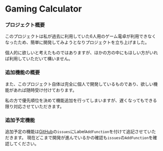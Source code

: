 # Gaming Calculator

### プロジェクト概要
このプロジェクトは私が過去に利用していた6人用のゲーム電卓が利用できなくなったため、簡単に開発してみようとなりプロジェクトを立ち上げました。

個人的に欲しいと考えたものではありますが、ほかの方の中にもほしい方がいれば利用していただいて構いません。


### 追加機能の概要
また、このプロジェクト自体は完全に個人で開発しているものであり、欲しい機能があれば随時受け付けております。

私の方で優先順位を決めて機能追加を行ってしまいますが、遅くなってもできる限り対応させていただきます。

### 追加予定機能
追加予定の機能は[GitHub](https://github.com/Chronoss0518/gaming_calculator)の`issues`にLabel`AddFunction`を付けて追記させていただきます。
現在どこまで開発が進んでいるかの確認も`issues`の`AddFunction`を確認してください。




